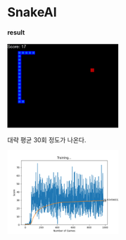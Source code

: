 # SnakeAI

#### result
<img width="50%" src="https://github.com/parkkyungjun/RL/blob/main/snake_ai/result/SnakeAI.gif?raw=true">

대략 평균 30회 정도가 나온다.


<img width="50%" src='https://github.com/parkkyungjun/RL/blob/main/snake_ai/result/Figure_1.png?raw=true'>
